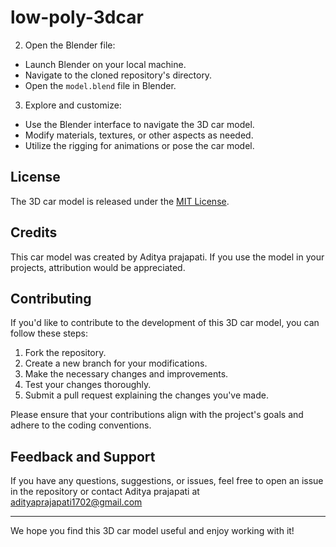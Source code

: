 # low-poly-3dcar


2. Open the Blender file:
- Launch Blender on your local machine.
- Navigate to the cloned repository's directory.
- Open the `model.blend` file in Blender.

3. Explore and customize:
- Use the Blender interface to navigate the 3D car model.
- Modify materials, textures, or other aspects as needed.
- Utilize the rigging for animations or pose the car model.

## License

The 3D car model is released under the [MIT License](LICENSE).

## Credits

This car model was created by Aditya prajapati. If you use the model in your projects, attribution would be appreciated.

## Contributing

If you'd like to contribute to the development of this 3D car model, you can follow these steps:

1. Fork the repository.
2. Create a new branch for your modifications.
3. Make the necessary changes and improvements.
4. Test your changes thoroughly.
5. Submit a pull request explaining the changes you've made.

Please ensure that your contributions align with the project's goals and adhere to the coding conventions.

## Feedback and Support

If you have any questions, suggestions, or issues, feel free to open an issue in the repository or contact Aditya prajapati at adityaprajapati1702@gmail.com

---

We hope you find this 3D car model useful and enjoy working with it!

